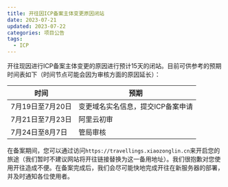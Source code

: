 ```yaml
---
title: 开往因ICP备案主体变更原因闭站
date: 2023-07-21
updated: 2023-07-22
categories: 项目公告
tags:
  - ICP
---
```


开往现因进行ICP备案主体变更的原因进行预计15天的闭站。目前可供参考的预期时间表如下（时间节点可能会因为审核方面的原因延长）：

|时间|预期|
|---|---|
|7月19日至7月20日| 变更域名实名信息，提交ICP备案申请|
|7月21日至7月23日| 阿里云初审|
|7月24日至8月7日| 管局审核|

在备案期间，您可以通过访问`https://travellings.xiaozonglin.cn`来开启您的旅途（我们暂时不建议网站将开往链接替换为这一备用地址）。我们很抱歉对您使用开往造成不便。在备案完成后，我们会尽可能快地完成开往在新服务器的部署，并及时通知各位使用者。  
